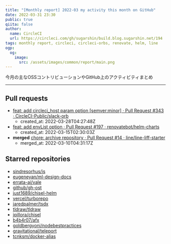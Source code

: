 ```yaml
---
title: "[Monthly report] 2022-03 my activity this month on GitHub"
date: 2022-03-31 23:30
public: true
qiita: false
author:
  name: CircleCI
  url: https://circleci.com/gh/sugarshin/build.blog.sugarshin.net/194
tags: monthly report, circleci, circleci-orbs, renovate, helm, line
ogp:
  og:
    image:
      src: /assets/images/common/report/main.png
---
```


今月の主なOSSコントリビューションやGitHub上のアクティビティまとめ

***

## Pull requests

- [feat: add circleci_host param option [semver:minor] · Pull Request #343 · CircleCI-Public/slack-orb](https://github.com/CircleCI-Public/slack-orb/pull/343)
  - created_at: 2022-03-28T04:27:48Z
- [feat: add envList option · Pull Request #197 · renovatebot/helm-charts](https://github.com/renovatebot/helm-charts/pull/197)
  - created_at: 2022-03-15T02:30:03Z
- **merged** [chore: archive repository · Pull Request #14 · line/line-liff-starter](https://github.com/line/line-liff-starter/pull/14)
  - merged_at: 2022-03-10T04:31:17Z

## Starred repositories

- [sindresorhus/is](https://github.com/sindresorhus/is)
- [eugeneyan/ml-design-docs](https://github.com/eugeneyan/ml-design-docs)
- [errata-ai/vale](https://github.com/errata-ai/vale)
- [github/gh-ost](https://github.com/github/gh-ost)
- [just1689/chisel-helm](https://github.com/just1689/chisel-helm)
- [vercel/turborepo](https://github.com/vercel/turborepo)
- [jaredpalmer/tsdx](https://github.com/jaredpalmer/tsdx)
- [tldraw/tldraw](https://github.com/tldraw/tldraw)
- [jpillora/chisel](https://github.com/jpillora/chisel)
- [b4b4r07/afx](https://github.com/b4b4r07/afx)
- [goldbergyoni/nodebestpractices](https://github.com/goldbergyoni/nodebestpractices)
- [gravitational/teleport](https://github.com/gravitational/teleport)
- [tcnksm/docker-alias](https://github.com/tcnksm/docker-alias)
